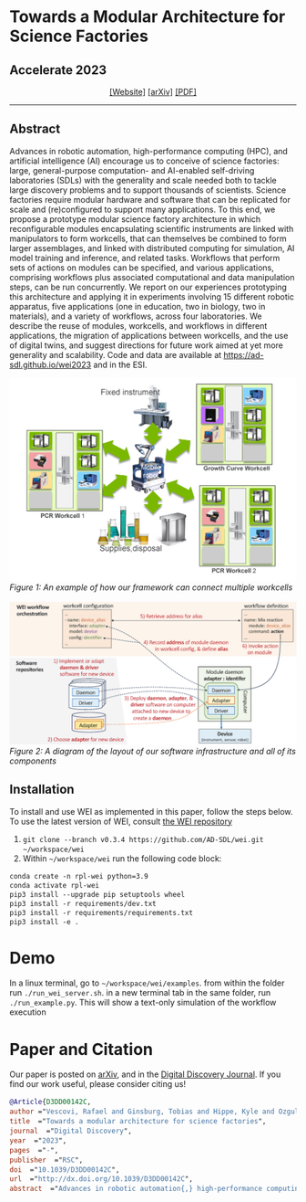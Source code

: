# Towards a Modular Architecture for Science Factories
## Accelerate 2023
<div align="center">

[[Website]](https://pubs.rsc.org/en/content/articlelanding/2023/dd/d3dd00142chttps://ad-sdl.github.io/wei2023/)
[[arXiv]](https://arxiv.org/abs/2308.09793)
[[PDF]](https://pubs.rsc.org/en/content/articlepdf/2023/dd/d3dd00142c)
______________________________________________________________________
</div>

## Abstract

Advances in robotic automation, high-performance computing (HPC), and artificial intelligence (AI) encourage us to conceive of science factories: large, general-purpose computation- and AI-enabled self-driving laboratories (SDLs) with the generality and scale needed both to tackle large discovery problems and to support thousands of scientists. Science factories require modular hardware and software that can be replicated for scale and (re)configured to support many applications. To this end, we propose a prototype modular science factory architecture in which reconfigurable modules encapsulating scientific instruments are linked with manipulators to form workcells, that can themselves be combined to form larger assemblages, and linked with distributed computing for simulation, AI model training and inference, and related tasks. Workflows that perform sets of actions on modules can be specified, and various applications, comprising workflows plus associated computational and data manipulation steps, can be run concurrently. We report on our experiences prototyping this architecture and applying it in experiments involving 15 different robotic apparatus, five applications (one in education, two in biology, two in materials), and a variety of workflows, across four laboratories. We describe the reuse of modules, workcells, and workflows in different applications, the migration of applications between workcells, and the use of digital twins, and suggest directions for future work aimed at yet more generality and scalability. Code and data are available at https://ad-sdl.github.io/wei2023 and in the ESI.


![multiworkcell](images/multiworkcell.png)
*Figure 1: An example of how our framework can connect multiple workcells*
\
\
![Entities](images/Entities2.png)
*Figure 2: A diagram of the layout of our software infrastructure and all of its components*

## Installation

To install and use WEI as implemented in this paper, follow the steps below. To use the latest version of WEI, consult [the WEI repository](https://github.com/AD-SDL/wei)

 1. `git clone --branch v0.3.4 https://github.com/AD-SDL/wei.git ~/workspace/wei`
 3. Within `~/workspace/wei` run the following code block:

```
conda create -n rpl-wei python=3.9
conda activate rpl-wei
pip3 install --upgrade pip setuptools wheel
pip3 install -r requirements/dev.txt
pip3 install -r requirements/requirements.txt
pip3 install -e .
```

# Demo

In a linux terminal, go to `~/workspace/wei/examples`. from within the folder run `./run_wei_server.sh`. in a new terminal tab in the same folder, run `./run_example.py`. This will show a text-only simulation of the workflow execution

# Paper and Citation

Our paper is posted on [arXiv](https://arxiv.org/abs/2308.09793), and in the [Digital Discovery Journal](https://pubs.rsc.org/en/content/articlelanding/2023/dd/d3dd00142c). If you find our work useful, please consider citing us!

```bibtex
@Article{D3DD00142C,
author ="Vescovi, Rafael and Ginsburg, Tobias and Hippe, Kyle and Ozgulbas, Doga and Stone, Casey and Stroka, Abraham and Butler, Rory and Blaiszik, Ben and Brettin, Tom and Chard, Kyle and Hereld, Mark and Ramanathan, Arvind and Stevens, Rick and Vriza, Aikaterini and Xu, Jie and Zhang, Qingteng and Foster, Ian",
title  ="Towards a modular architecture for science factories",
journal  ="Digital Discovery",
year  ="2023",
pages  ="-",
publisher  ="RSC",
doi  ="10.1039/D3DD00142C",
url  ="http://dx.doi.org/10.1039/D3DD00142C",
abstract  ="Advances in robotic automation{,} high-performance computing (HPC){,} and artificial intelligence (AI) encourage us to conceive of science factories: large{,} general-purpose computation- and AI-enabled self-driving laboratories (SDLs) with the generality and scale needed both to tackle large discovery problems and to support thousands of scientists. Science factories require modular hardware and software that can be replicated for scale and (re)configured to support many applications. To this end{,} we propose a prototype modular science factory architecture in which reconfigurable modules encapsulating scientific instruments are linked with manipulators to form workcells{,} that can themselves be combined to form larger assemblages{,} and linked with distributed computing for simulation{,} AI model training and inference{,} and related tasks. Workflows that perform sets of actions on modules can be specified{,} and various applications{,} comprising workflows plus associated computational and data manipulation steps{,} can be run concurrently. We report on our experiences prototyping this architecture and applying it in experiments involving 15 different robotic apparatus{,} five applications (one in education{,} two in biology{,} two in materials){,} and a variety of workflows{,} across four laboratories. We describe the reuse of modules{,} workcells{,} and workflows in different applications{,} the migration of applications between workcells{,} and the use of digital twins{,} and suggest directions for future work aimed at yet more generality and scalability. Code and data are available at https://ad-sdl.github.io/wei2023 and in the ESI."}
```
